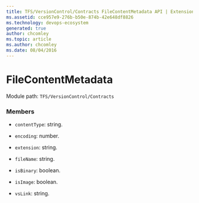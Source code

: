 ```yaml
---
title: TFS/VersionControl/Contracts FileContentMetadata API | Extensions for Azure DevOps Services
ms.assetid: cce957e9-276b-b50e-874b-42e648df8826
ms.technology: devops-ecosystem
generated: true
author: chcomley
ms.topic: article
ms.author: chcomley
ms.date: 08/04/2016
---
```


# FileContentMetadata

Module path: `TFS/VersionControl/Contracts`

### Members

* `contentType`: string.

* `encoding`: number.

* `extension`: string.

* `fileName`: string.

* `isBinary`: boolean.

* `isImage`: boolean.

* `vsLink`: string.
